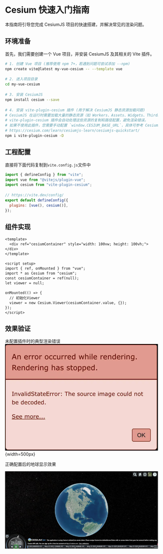# Cesium 快速入门指南

本指南将引导您完成 CesiumJS 项目的快速搭建，并解决常见的渲染问题。

## 环境准备

首先，我们需要创建一个 Vue 项目，并安装 CesiumJS 及其相关的 Vite 插件。

```bash
# 1. 创建 Vue 项目 (推荐使用 npm 7+，若遇到问题可尝试添加 --npm)
npm create vite@latest my-vue-cesium -- --template vue

# 2. 进入项目目录
cd my-vue-cesium

# 3. 安装 CesiumJS
npm install cesium --save

# 4. 安装 vite-plugin-cesium 插件 (用于解决 CesiumJS 静态资源加载问题)
# CesiumJS 在运行时需要加载大量的静态资源（如 Workers、Assets、Widgets、ThirdParty），
# vite-plugin-cesium 插件会自动处理这些资源的复制和路径配置，避免渲染错误。
# 如果不使用此插件，您需要手动配置 `window.CESIUM_BASE_URL`，具体可参考 CesiumJS 官方教程：
# https://cesium.com/learn/cesiumjs-learn/cesiumjs-quickstart/
npm i vite-plugin-cesium -D
```

## 工程配置

直接将下面代码复制到`vite.config.js`文件中

```js
import { defineConfig } from "vite";
import vue from "@vitejs/plugin-vue";
import cesium from "vite-plugin-cesium";

// https://vite.dev/config/
export default defineConfig({
  plugins: [vue(), cesium()],
});
```

## 组件实现

```vue
<template>
  <div ref="cesiumContainer" style="width: 100vw; height: 100vh;"></div>
</template>

<script setup>
import { ref, onMounted } from "vue";
import * as Cesium from "cesium";
const cesiumContainer = ref(null);
let viewer = null;

onMounted(() => {
  // 初始化Viewer
  viewer = new Cesium.Viewer(cesiumContainer.value, {});
});
</script>
```

## 效果验证

未配置插件时的典型渲染错误
![error](../Aassets/Basics/renderError.png){width=500px}

正确配置后的地球显示效果

![success](../Aassets/Basics/renderSuccess.png)
